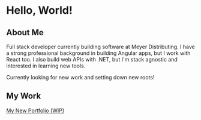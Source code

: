 # Hello, World!

## About Me

Full stack developer currently building software at Meyer Distributing.
I have a strong professional background in building Angular apps, but I work with React too.
I also build web APIs with .NET, but I'm stack agnostic and interested in learning new tools.

Currently looking for new work and setting down new roots!

## My Work
[My New Portfolio (WIP)](https://github.com/Travisaurus-Rex/ReactPortfolio)


<!--
**Travisaurus-Rex/Travisaurus-Rex** is a ✨ _special_ ✨ repository because its `README.md` (this file) appears on your GitHub profile.

Here are some ideas to get you started:

- 🔭 I’m currently working on ...
- 🌱 I’m currently learning ...
- 👯 I’m looking to collaborate on ...
- 🤔 I’m looking for help with ...
- 💬 Ask me about ...
- 📫 How to reach me: ...
- 😄 Pronouns: ...
- ⚡ Fun fact: ...
-->
